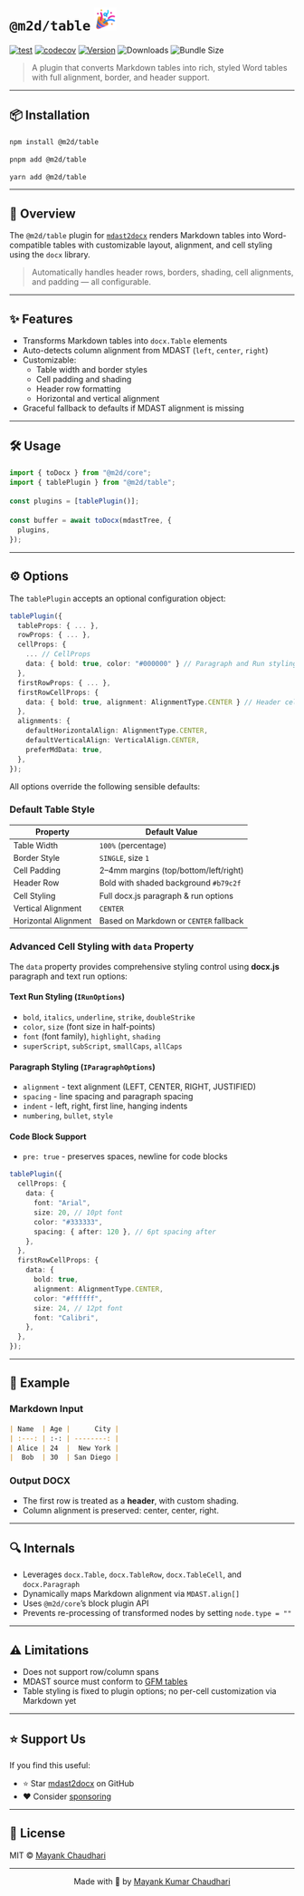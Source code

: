 # `@m2d/table` <img src="https://raw.githubusercontent.com/mayank1513/mayank1513/main/popper.png" height="40"/>

[![test](https://github.com/md2docx/table/actions/workflows/test.yml/badge.svg)](https://github.com/md2docx/table/actions/workflows/test.yml) [![codecov](https://codecov.io/gh/md2docx/table/graph/badge.svg)](https://codecov.io/gh/md2docx/table) [![Version](https://img.shields.io/npm/v/@m2d/table?color=green)](https://www.npmjs.com/package/@m2d/table) ![Downloads](https://img.shields.io/npm/d18m/@m2d/table) ![Bundle Size](https://img.shields.io/bundlephobia/minzip/@m2d/table)

> A plugin that converts Markdown tables into rich, styled Word tables with full alignment, border, and header support.

---

## 📦 Installation

```bash
npm install @m2d/table
```

```bash
pnpm add @m2d/table
```

```bash
yarn add @m2d/table
```

---

## 🚀 Overview

The `@m2d/table` plugin for [`mdast2docx`](https://github.com/mayankchaudhari/mdast2docx) renders Markdown tables into Word-compatible tables with customizable layout, alignment, and cell styling using the `docx` library.

> Automatically handles header rows, borders, shading, cell alignments, and padding — all configurable.

---

## ✨ Features

- Transforms Markdown tables into `docx.Table` elements
- Auto-detects column alignment from MDAST (`left`, `center`, `right`)
- Customizable:
  - Table width and border styles
  - Cell padding and shading
  - Header row formatting
  - Horizontal and vertical alignment
- Graceful fallback to defaults if MDAST alignment is missing

---

## 🛠️ Usage

```ts
import { toDocx } from "@m2d/core";
import { tablePlugin } from "@m2d/table";

const plugins = [tablePlugin()];

const buffer = await toDocx(mdastTree, {
  plugins,
});
```

---

## ⚙️ Options

The `tablePlugin` accepts an optional configuration object:

```ts
tablePlugin({
  tableProps: { ... },
  rowProps: { ... },
  cellProps: {
    ... // CellProps
    data: { bold: true, color: "#000000" } // Paragraph and Run styling options
  },
  firstRowProps: { ... },
  firstRowCellProps: {
    data: { bold: true, alignment: AlignmentType.CENTER } // Header cell styling
  },
  alignments: {
    defaultHorizontalAlign: AlignmentType.CENTER,
    defaultVerticalAlign: VerticalAlign.CENTER,
    preferMdData: true,
  },
});
```

All options override the following sensible defaults:

### Default Table Style

| Property             | Default Value                          |
| -------------------- | -------------------------------------- |
| Table Width          | `100%` (percentage)                    |
| Border Style         | `SINGLE`, size `1`                     |
| Cell Padding         | 2–4mm margins (top/bottom/left/right)  |
| Header Row           | Bold with shaded background `#b79c2f`  |
| Cell Styling         | Full docx.js paragraph & run options   |
| Vertical Alignment   | `CENTER`                               |
| Horizontal Alignment | Based on Markdown or `CENTER` fallback |

### Advanced Cell Styling with `data` Property

The `data` property provides comprehensive styling control using **docx.js** paragraph and text run options:

#### Text Run Styling (`IRunOptions`)

- `bold`, `italics`, `underline`, `strike`, `doubleStrike`
- `color`, `size` (font size in half-points)
- `font` (font family), `highlight`, `shading`
- `superScript`, `subScript`, `smallCaps`, `allCaps`

#### Paragraph Styling (`IParagraphOptions`)

- `alignment` - text alignment (LEFT, CENTER, RIGHT, JUSTIFIED)
- `spacing` - line spacing and paragraph spacing
- `indent` - left, right, first line, hanging indents
- `numbering`, `bullet`, `style`

#### Code Block Support

- `pre: true` - preserves spaces, newline for code blocks

```ts
tablePlugin({
  cellProps: {
    data: {
      font: "Arial",
      size: 20, // 10pt font
      color: "#333333",
      spacing: { after: 120 }, // 6pt spacing after
    },
  },
  firstRowCellProps: {
    data: {
      bold: true,
      alignment: AlignmentType.CENTER,
      color: "#ffffff",
      size: 24, // 12pt font
      font: "Calibri",
    },
  },
});
```

---

## 🧪 Example

### Markdown Input

```md
| Name  | Age |      City |
| :---: | :-: | --------: |
| Alice | 24  |  New York |
|  Bob  | 30  | San Diego |
```

### Output DOCX

- The first row is treated as a **header**, with custom shading.
- Column alignment is preserved: center, center, right.

---

## 🔍 Internals

- Leverages `docx.Table`, `docx.TableRow`, `docx.TableCell`, and `docx.Paragraph`
- Dynamically maps Markdown alignment via `MDAST.align[]`
- Uses `@m2d/core`’s block plugin API
- Prevents re-processing of transformed nodes by setting `node.type = ""`

---

## ⚠️ Limitations

- Does not support row/column spans
- MDAST source must conform to [GFM tables](https://github.github.com/gfm/#tables-extension-)
- Table styling is fixed to plugin options; no per-cell customization via Markdown yet

---

## ⭐ Support Us

If you find this useful:

- ⭐ Star [mdast2docx](https://github.com/tiny-md/mdast2docx) on GitHub
- ❤️ Consider [sponsoring](https://github.com/sponsors/mayank1513)

---

## 🧾 License

MIT © [Mayank Chaudhari](https://github.com/mayankchaudhari)

---

<p align="center">Made with 💖 by <a href="https://mayank-chaudhari.vercel.app" target="_blank">Mayank Kumar Chaudhari</a></p>
